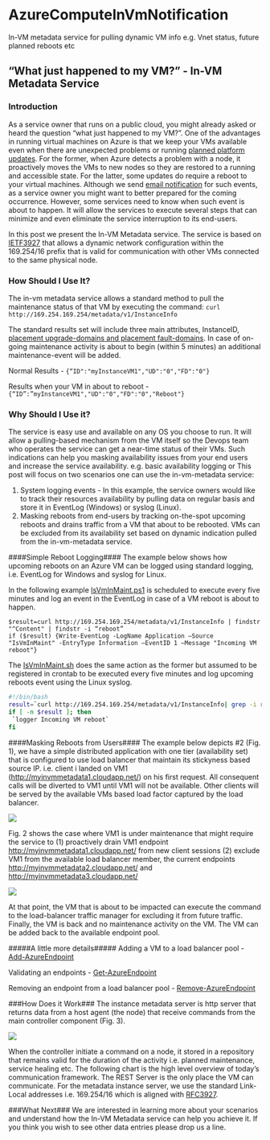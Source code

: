 # AzureComputeInVmNotification
In-VM metadata service for pulling dynamic VM info e.g. Vnet status, future planned reboots etc

“What just happened to my VM?” - In-VM Metadata Service
-------------------------------------------------------

### Introduction ####

As a service owner that runs on a public cloud, you might already asked or heard the question “what just happened to my VM?”. One of the advantages in running virtual machines on Azure is that we keep your VMs available even when there are unexpected problems or running [planned platform updates](https://azure.microsoft.com/en-us/documentation/articles/virtual-machines-planned-maintenance/). For the former, when Azure detects a problem with a node, it proactively moves the VMs to new nodes so they are restored to a running and accessible state. For the latter, some updates do require a reboot to your virtual machines. Although we send [email notification](https://azure.microsoft.com/en-us/documentation/articles/virtual-machines-planned-maintenance/#single-instance-configuration-updates) for such events, as a service owner you might want to better prepared for the coming occurrence. However, some services need to know when such event is about to happen. It will allow the services to execute several steps that can minimize and even eliminate the service interruption to its end-users. 

In this post we present the In-VM Metadata service. The service is based on [IETF3927](https://tools.ietf.org/html/rfc3927) that allows a dynamic network configuration within the 169.254/16 prefix that is valid for communication with other VMs connected to the same physical node. 

### How Should I Use It? ###
The in-vm metadata service allows a standard method to pull the maintenance status of that VM by executing the command:
```curl http://169.254.169.254/metadata/v1/InstanceInfo```

The standard results set will include three main attributes, InstanceID, [placement upgrade-domains and placement fault-domains](https://azure.microsoft.com/en-us/documentation/articles/virtual-machines-manage-availability/). In case of on-going maintenance activity is about to begin (within 5 minutes) an additional maintenance-event will be added.

Normal Results - 
``` {“ID":"myInstanceVM1","UD":"0","FD":"0"} ```

Results when your VM in about to reboot -
``` {“ID”:”myInstanceVM1","UD":"0","FD":"0","Reboot"} ```

### Why Should I Use it? ###
The service is easy use and available on any OS you choose to run. It will allow a pulling-based mechanism from the VM itself so the Devops team who operates the service can get a near-time status of their VMs. Such indications can help you masking availability issues from your end users and increase the service availability. e.g. basic availability logging or This post will focus on two scenarios one can use the in-vm-metadata service:
1. System logging events - In this example, the service owners would like to track their resources availability by pulling data on regular basis and store it in EventLog (Windows) or syslog (Linux). 
2. Masking reboots from end-users by tracking on-the-spot upcoming reboots and drains traffic from a VM that about to be rebooted. VMs can be excluded from its availability set based on dynamic indication pulled from the in-vm-metadata service.  

####Simple Reboot Logging####
The example below shows how upcoming reboots on an Azure VM can be logged using standard logging, i.e. EventLog for Windows and syslog for Linux.
 
In the following example [IsVmInMaint.ps1](https://github.com/yahavb/AzureComputeInVmNotification/blob/master/samples/IsVmInMaint.ps1) is scheduled to execute every five minutes and log an event in the EventLog in case of a VM reboot is about to happen. 
```
$result=curl http://169.254.169.254/metadata/v1/InstanceInfo | findstr "^Content" | findstr -i “reboot”
if ($result) {Write-EventLog -LogName Application –Source "IsVmInMaint" -EntryType Information –EventID 1 –Message "Incoming VM reboot"}
```
The [IsVmInMaint.sh](https://github.com/yahavb/AzureComputeInVmNotification/blob/master/samples/IsVmInMaint.sh) does the same action as the former but assumed to be registered in crontab to be executed every five minutes and log upcoming reboots event using the Linux syslog. 
``` bash
#!/bin/bash
result=`curl http://169.254.169.254/metadata/v1/InstanceInfo| grep -i reboot`
if [ -n $result ]; then
 `logger Incoming VM reboot`
fi
```
####Masking Reboots from Users####
The example below depicts #2 (Fig. 1), we have a simple distributed application with one tier (availability set) that  is configured to use load balancer that maintain its stickyness based source IP. i.e. client i landed on VM1 (http://myinvmmetadata1.cloudapp.net/) on his first request. All consequent calls will be diverted to VM1 until VM1 will not be available. Other clients will be served by the available VMs based load factor captured by the load balancer. 

![](https://github.com/yahavb/AzureComputeInVmNotification/blob/master/misc/lb.png)

Fig. 2 shows the case where VM1 is under maintenance that might require the service to (1) proactively drain VM1 endpoint http://myinvmmetadata1.cloudapp.net/ from new client sessions (2) exclude VM1 from the available load balancer member, the current endpoints http://myinvmmetadata2.cloudapp.net/ and http://myinvmmetadata3.cloudapp.net/ 

![](https://github.com/yahavb/AzureComputeInVmNotification/blob/master/misc/lb.vm.maint.png)

At that point, the VM that is about to be impacted can execute the command to the load-balancer traffic manager for excluding it from future traffic. Finally, the VM is back and no maintenance activity on the VM. The VM can be added back to the available endpoint pool. 

#####A little more details#####
Adding a VM to a load balancer pool - [Add-AzureEndpoint](https://msdn.microsoft.com/library/azure/dn495300)

Validating an endpoints  - [Get-AzureEndpoint](https://msdn.microsoft.com/library/azure/dn495158)

Removing an endpoint from a load balancer pool - [Remove-AzureEndpoint](https://msdn.microsoft.com/library/azure/dn495161)

###How Does it Work###
The instance metadata server is http server that returns data from a host agent (the node) that receive commands from the main controller component (Fig. 3). 

![](https://github.com/yahavb/AzureComputeInVmNotification/blob/master/misc/arch.png)

When the controller initiate a command on a node, it stored in a repository that remains valid for the duration of the activity i.e. planned maintenance, service healing etc. The following chart is the high level overview of today’s communication framework. The REST Server is the only place the VM can communicate. For the metadata instance server, we use the standard Link-Local addresses i.e. 169.254/16 which is aligned with [RFC3927](https://tools.ietf.org/html/rfc3927).

###What Next###
We are interested in learning more about your scenarios and understand how the In-VM Metadata service can help you achieve it. If you think you wish to see other data entries please drop us a line. 
